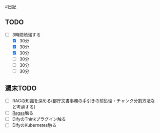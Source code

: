 #日記 

## TODO
- [ ] 3時間勉強する
	- [x] 30分
	- [x] 30分
	- [x] 30分
	- [ ] 30分
	- [ ] 30分
	- [ ] 30分

## 週末TODO
- [ ] RAGの知識を深める(都庁文書事務の手引きの前処理・チャンク分割方法など考慮する)
- [ ] [Ragas](https://docs.ragas.io/en/stable/)触る
- [ ] DifyのThinkプラグイン触る
- [ ] DifyのKubernetes触る